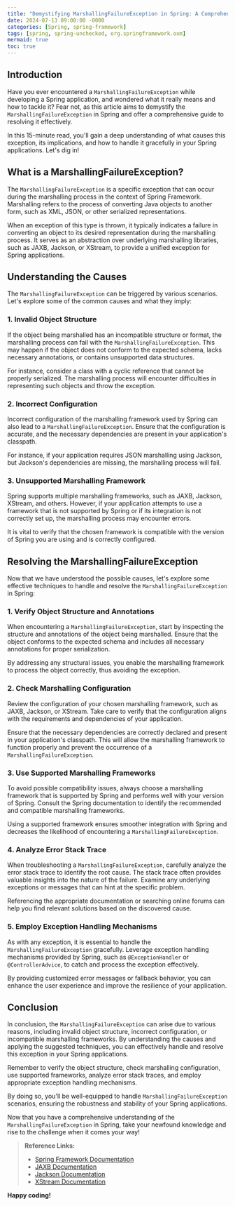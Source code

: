 ```yaml
---
title: "Demystifying MarshallingFailureException in Spring: A Comprehensive Guide"
date: 2024-07-13 09:00:00 -0000
categories: [Spring, spring-framework]
tags: [spring, spring-unchecked, org.springframework.oxm]
mermaid: true
toc: true
---
```



## Introduction

Have you ever encountered a `MarshallingFailureException` while developing a Spring application, and wondered what it really means and how to tackle it? Fear not, as this article aims to demystify the `MarshallingFailureException` in Spring and offer a comprehensive guide to resolving it effectively.

In this 15-minute read, you'll gain a deep understanding of what causes this exception, its implications, and how to handle it gracefully in your Spring applications. Let's dig in!

## What is a MarshallingFailureException?

The `MarshallingFailureException` is a specific exception that can occur during the marshalling process in the context of Spring Framework. Marshalling refers to the process of converting Java objects to another form, such as XML, JSON, or other serialized representations.

When an exception of this type is thrown, it typically indicates a failure in converting an object to its desired representation during the marshalling process. It serves as an abstraction over underlying marshalling libraries, such as JAXB, Jackson, or XStream, to provide a unified exception for Spring applications.

## Understanding the Causes

The `MarshallingFailureException` can be triggered by various scenarios. Let's explore some of the common causes and what they imply:

### 1. Invalid Object Structure

If the object being marshalled has an incompatible structure or format, the marshalling process can fail with the `MarshallingFailureException`. This may happen if the object does not conform to the expected schema, lacks necessary annotations, or contains unsupported data structures.

For instance, consider a class with a cyclic reference that cannot be properly serialized. The marshalling process will encounter difficulties in representing such objects and throw the exception.

### 2. Incorrect Configuration

Incorrect configuration of the marshalling framework used by Spring can also lead to a `MarshallingFailureException`. Ensure that the configuration is accurate, and the necessary dependencies are present in your application's classpath.

For instance, if your application requires JSON marshalling using Jackson, but Jackson's dependencies are missing, the marshalling process will fail.

### 3. Unsupported Marshalling Framework

Spring supports multiple marshalling frameworks, such as JAXB, Jackson, XStream, and others. However, if your application attempts to use a framework that is not supported by Spring or if its integration is not correctly set up, the marshalling process may encounter errors.

It is vital to verify that the chosen framework is compatible with the version of Spring you are using and is correctly configured.

## Resolving the MarshallingFailureException

Now that we have understood the possible causes, let's explore some effective techniques to handle and resolve the `MarshallingFailureException` in Spring:

### 1. Verify Object Structure and Annotations

When encountering a `MarshallingFailureException`, start by inspecting the structure and annotations of the object being marshalled. Ensure that the object conforms to the expected schema and includes all necessary annotations for proper serialization.

By addressing any structural issues, you enable the marshalling framework to process the object correctly, thus avoiding the exception.

### 2. Check Marshalling Configuration

Review the configuration of your chosen marshalling framework, such as JAXB, Jackson, or XStream. Take care to verify that the configuration aligns with the requirements and dependencies of your application.

Ensure that the necessary dependencies are correctly declared and present in your application's classpath. This will allow the marshalling framework to function properly and prevent the occurrence of a `MarshallingFailureException`.

### 3. Use Supported Marshalling Frameworks

To avoid possible compatibility issues, always choose a marshalling framework that is supported by Spring and performs well with your version of Spring. Consult the Spring documentation to identify the recommended and compatible marshalling frameworks.

Using a supported framework ensures smoother integration with Spring and decreases the likelihood of encountering a `MarshallingFailureException`.

### 4. Analyze Error Stack Trace

When troubleshooting a `MarshallingFailureException`, carefully analyze the error stack trace to identify the root cause. The stack trace often provides valuable insights into the nature of the failure. Examine any underlying exceptions or messages that can hint at the specific problem.

Referencing the appropriate documentation or searching online forums can help you find relevant solutions based on the discovered cause.

### 5. Employ Exception Handling Mechanisms

As with any exception, it is essential to handle the `MarshallingFailureException` gracefully. Leverage exception handling mechanisms provided by Spring, such as `@ExceptionHandler` or `@ControllerAdvice`, to catch and process the exception effectively.

By providing customized error messages or fallback behavior, you can enhance the user experience and improve the resilience of your application.

## Conclusion

In conclusion, the `MarshallingFailureException` can arise due to various reasons, including invalid object structure, incorrect configuration, or incompatible marshalling frameworks. By understanding the causes and applying the suggested techniques, you can effectively handle and resolve this exception in your Spring applications.

Remember to verify the object structure, check marshalling configuration, use supported frameworks, analyze error stack traces, and employ appropriate exception handling mechanisms.

By doing so, you'll be well-equipped to handle `MarshallingFailureException` scenarios, ensuring the robustness and stability of your Spring applications.

Now that you have a comprehensive understanding of the `MarshallingFailureException` in Spring, take your newfound knowledge and rise to the challenge when it comes your way!

> **Reference Links:**
> - [Spring Framework Documentation](https://docs.spring.io)
> - [JAXB Documentation](https://docs.oracle.com/javaee/7/api/javax/xml/bind/JAXB.html)
> - [Jackson Documentation](https://github.com/FasterXML/jackson-docs)
> - [XStream Documentation](https://x-stream.github.io/tutorial.html)

**Happy coding!**
